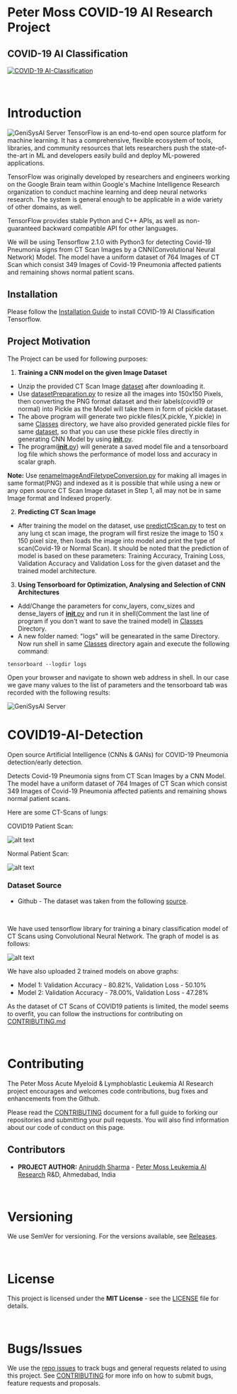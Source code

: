 # Peter Moss COVID-19 AI Research Project
## COVID-19 AI Classification
[![COVID-19 AI-Classification](../../Media/Images/covid-19-ai-classification.png)](https://github.com/COVID-19-AI-Research-Project/AI-Classification)

&nbsp;

# Introduction
![GeniSysAI Server](https://github.com/aniruddh-1/AI-Classification/blob/0.1.0/Projects/1/Media/Images/tensorflow.png)
TensorFlow is an end-to-end open source platform for machine learning. It has a comprehensive, flexible ecosystem of tools, libraries, and community resources that lets researchers push the state-of-the-art in ML and developers easily build and deploy ML-powered applications.

TensorFlow was originally developed by researchers and engineers working on the Google Brain team within Google's Machine Intelligence Research organization to conduct machine learning and deep neural networks research. The system is general enough to be applicable in a wide variety of other domains, as well.

TensorFlow provides stable Python and C++ APIs, as well as non-guaranteed backward compatible API for other languages.

We will be using Tensorflow 2.1.0 with Python3 for detecting Covid-19 Pneumonia signs from CT Scan Images by a CNN(Convolutional Neural Network) Model. The model have a uniform dataset of 764 Images of CT Scan which consist 349 Images of Covid-19 Pneumonia affected patients and remaining shows normal patient scans.

## Installation
Please follow the [Installation Guide](https://github.com/aniruddh-1/AI-Classification/blob/0.1.0/Projects/1/Documentation/Installation/Installation.md) to install COVID-19 AI Classification Tensorflow.

## Project Motivation
The Project can be used for following purposes:
1. **Training a CNN model on the given Image Dataset** 
 - Unzip the provided CT Scan Image [dataset](https://github.com/UCSD-AI4H/COVID-CT/tree/master/Images-processed) after downloading it.
 - Use [datasetPreparation.py](https://github.com/aniruddh-1/AI-Classification/blob/0.1.0/Projects/1/Classes/datasetPreparation.py) to resize all the images into 150x150 Pixels, then converting the PNG format dataset and their labels(covid19 or normal) into Pickle as the Model will take them in form of pickle dataset.
 - The above program will generate two pickle files(X.pickle, Y.pickle) in same [Classes](https://github.com/aniruddh-1/AI-Classification/blob/0.1.0/Projects/1/Classes/ct_scans_png_dataset.rar) directory, we have also provided generated pickle files for same [dataset](https://github.com/aniruddh-1/AI-Classification/blob/0.1.0/Projects/1/Model/Dataset), so that you can use these pickle files directly in generating CNN Model by using [__init__.py](https://github.com/aniruddh-1/AI-Classification/blob/0.1.0/Projects/1/Classes/__init__.py).
 - The program([__init__.py](https://github.com/aniruddh-1/AI-Classification/blob/0.1.0/Projects/1/Classes/__init__.py)) will generate a saved model file and a tensorboard log file which shows the performance of model loss and accuracy in scalar graph.

 **Note:** Use [renameImageAndFiletypeConversion.py](https://github.com/aniruddh-1/AI-Classification/blob/0.1.0/Projects/1/Classes/renameImageAndFiletypeConversion.py) for making all images in same format(PNG) and indexed as it is possible that while using a new or any open source CT Scan Image dataset in Step 1, all may not be in same Image format and Indexed properly.

2. **Predicting CT Scan Image**
 - After training the model on the dataset, use [predictCtScan.py](https://github.com/aniruddh-1/AI-Classification/blob/0.1.0/Projects/1/Classes/predictCtScan.py) to test on any lung ct scan image, the program will first resize the image to 150 x 150 pixel size, then loads the image into model and print the type of scan(Covid-19 or Normal Scan). It should be noted that the prediction of model is based on these parameters: Training Accuracy, Training Loss, Validation Accuracy and Validation Loss for the given dataset and the trained model architecture.

3. **Using Tensorboard for Optimization, Analysing and Selection of CNN Architectures**
 - Add/Change the parameters for conv_layers, conv_sizes and dense_layers of [__init__.py](https://github.com/aniruddh-1/AI-Classification/blob/0.1.0/Projects/1/Classes/__init__.py) and run it in shell(Comment the last line of program if you don't want to save the trained model) in [Classes](https://github.com/aniruddh-1/AI-Classification/tree/0.1.0/Projects/1/Classes) Directory.
 - A new folder named: "logs" will be genearated in the same Directory. Now run shell in same [Classes](https://github.com/aniruddh-1/AI-Classification/tree/0.1.0/Projects/1/Classes) directory again and execute the following command:
 ```
 tensorboard --logdir logs
 ```
Open your browser and navigate to shown web address in shell. In our case we gave many values to the list of parameters and the tensorboard tab was recorded with the following results:

![GeniSysAI Server](https://github.com/aniruddh-1/AI-Classification/blob/0.1.0/Media/Images/tensorboard_log.png)


# COVID19-AI-Detection
Open source Artificial Intelligence (CNNs &amp; GANs) for COVID-19 Pneumonia detection/early detection.

Detects Covid-19 Pneumonia signs from CT Scan Images by a CNN Model. The model have a uniform dataset of 764 Images of CT Scan which consist 349 Images of Covid-19 Pneumonia affected patients and remaining shows normal patient scans.

Here are some CT-Scans of lungs:

COVID19 Patient Scan:

![alt text](https://github.com/aniruddh-1/AI-Classification/blob/0.1.0/Media/Images/covid19_ct_scan.png "CT Scan1")






Normal Patient Scan:

![alt text](https://github.com/aniruddh-1/AI-Classification/blob/0.1.0/Media/Images/normal_ct_scan.png "CT Scan2")

### Dataset Source

- Github - The dataset was taken from the following [source](https://github.com/UCSD-AI4H/COVID-CT/tree/master/Images-processed).

&nbsp;

We have used tensorflow library for training a binary classification model of CT Scans using Convolutional Neural Network. The graph of model is as follows:

![alt text](https://github.com/aniruddh-1/AI-Classification/blob/0.1.0/Media/Images/cnn_architecture.png "CNN")

We have also uploaded 2 trained models on above graphs:
* Model 1: Validation Accuracy - 80.82%, Validation Loss - 50.10%
* Model 2: Validation Accuracy - 78.00%, Validation Loss - 47.28%

As the dataset of CT Scans of COVID19 patients is limited, the model seems to overfit, you can  follow the instructions for contributing on [CONTRIBUTING.md](../../CONTRIBUTING.md "CONTRIBUTING.md")

&nbsp;

# Contributing

The Peter Moss Acute Myeloid & Lymphoblastic Leukemia AI Research project encourages and welcomes code contributions, bug fixes and enhancements from the Github.

Please read the [CONTRIBUTING](../../CONTRIBUTING.md "CONTRIBUTING") document for a full guide to forking our repositories and submitting your pull requests. You will also find information about our code of conduct on this page.

## Contributors

- **PROJECT AUTHOR:** [Aniruddh Sharma](https://www.leukemiaresearchassociation.ai.com/team/AniruddhSharma "Aniruddh Sharma") - [Peter Moss Leukemia AI Research](https://www.leukemiaresearchassociation.ai "Peter Moss Leukemia AI Research") R&D, Ahmedabad, India

&nbsp;

# Versioning

We use SemVer for versioning. For the versions available, see [Releases](../../releases "Releases").

&nbsp;

# License

This project is licensed under the **MIT License** - see the [LICENSE](../../LICENSE "LICENSE") file for details.

&nbsp;

# Bugs/Issues

We use the [repo issues](https://github.com/aniruddh-1/AI-Classification/blob/0.1.0/Media/Images/repo-issues.png "repo issues") to track bugs and general requests related to using this project. See [CONTRIBUTING](https://github.com/aniruddh-1/AI-Classification/blob/0.1.0/CONTRIBUTING.md "CONTRIBUTING") for more info on how to submit bugs, feature requests and proposals.